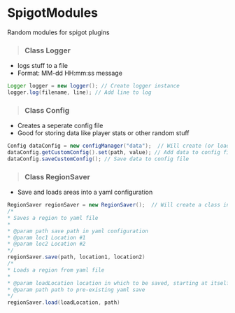 # SpigotModules
Random modules for spigot plugins

> ### Class Logger

- logs stuff to a file
- Format:   MM-dd HH:mm:ss message

``` Java
Logger logger = new logger(); // Create logger instance
logger.log(filename, line); // Add line to log
```

> ### Class Config

- Creates a seperate config file
- Good for storing data like player stats or other random stuff

``` Java
Config dataConfig = new configManager("data");  // Will create (or load if exists) a config named data.yml 
dataConfig.getCustomConfig().set(path, value); // Add data to config file
dataConfig.saveCustomConfig(); // Save data to config file
```

> ### Class RegionSaver
- Save and loads areas into a yaml configuration
``` Java
RegionSaver regionSaver = new RegionSaver();  // Will create a class instance
/*
* Saves a region to yaml file
*
* @param path save path in yaml configuration
* @param loc1 Location #1
* @param loc2 Location #2    
*/
regionSaver.save(path, location1, location2)
/*
* Loads a region from yaml file
*
* @param loadLocation location in which to be saved, starting at itself and going towards positive x, y, z
* @param path path to pre-existing yaml save
*/
regionSaver.load(loadLocation, path)
```
